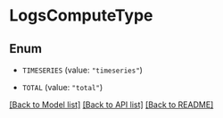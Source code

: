 # LogsComputeType

## Enum

- `TIMESERIES` (value: `"timeseries"`)

- `TOTAL` (value: `"total"`)

[[Back to Model list]](../README.md#documentation-for-models) [[Back to API list]](../README.md#documentation-for-api-endpoints) [[Back to README]](../README.md)
